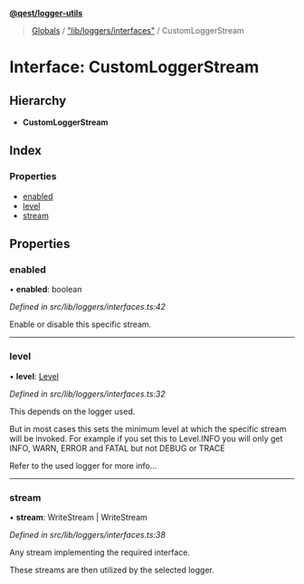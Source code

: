 **[@qest/logger-utils](../README.md)**

> [Globals](../README.md) / ["lib/loggers/interfaces"](../modules/_lib_loggers_interfaces_.md) / CustomLoggerStream

# Interface: CustomLoggerStream

## Hierarchy

* **CustomLoggerStream**

## Index

### Properties

* [enabled](_lib_loggers_interfaces_.customloggerstream.md#enabled)
* [level](_lib_loggers_interfaces_.customloggerstream.md#level)
* [stream](_lib_loggers_interfaces_.customloggerstream.md#stream)

## Properties

### enabled

•  **enabled**: boolean

*Defined in src/lib/loggers/interfaces.ts:42*

Enable or disable this specific stream.

___

### level

•  **level**: [Level](../enums/_lib_loggers_interfaces_.level.md)

*Defined in src/lib/loggers/interfaces.ts:32*

This depends on the logger used.

But in most cases this sets the minimum level at which the specific stream will be invoked.
For example if you set this to Level.INFO you will only get INFO, WARN, ERROR and FATAL but not DEBUG or TRACE

Refer to the used logger for more info...

___

### stream

•  **stream**: WriteStream \| WriteStream

*Defined in src/lib/loggers/interfaces.ts:38*

Any stream implementing the required interface.

These streams are then utilized by the selected logger.
